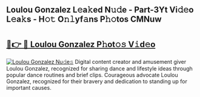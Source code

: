 ## Loulou Gonzalez L𝚎a𝚔ed N𝚞𝚍e - Part-3Yt Vi𝚍𝚎o L𝚎a𝚔s - H𝚘𝚝 O𝚗𝚕yf𝚊ns P𝚑𝚘tos CMNuw

# <h2><a href="http://kf0e5i.oniu.top/?m=Loulou+Gonzalez">🔗👉 🔴 Loulou Gonzalez P𝚑ot𝚘𝚜 V𝚒d𝚎o</a></h2>

[![Loulou Gonzalez Nu𝚍e𝚜](https://i.imgur.com/0qMVB7G.gif)](http://kf0e5i.oniu.top/?m=Loulou+Gonzalez)
Digital content creator and amusement giver Loulou Gonzalez, recognized for sharing dance and lifestyle ideas through popular dance routines and brief clips. Courageous advocate Loulou Gonzalez, recognized for their bravery and dedication to standing up for important causes.  
